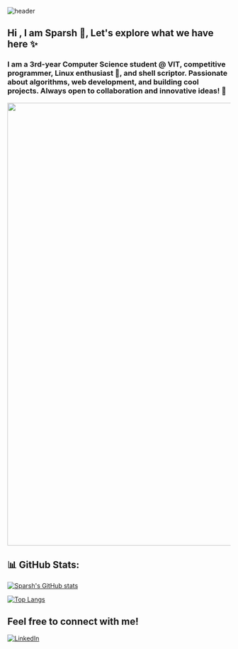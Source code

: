 ![header](https://capsule-render.vercel.app/api?type=waving&color=gradient&customColorList=5,1,5,12,21&text=Hi%20There!&height=175&animation=twinkling&fontSize=75&reversal)

## Hi , I am  Sparsh 👋, Let's explore what we have here ✨ 

### I am a 3rd-year Computer Science student @ VIT, competitive programmer, Linux enthusiast 🐧, and shell scriptor. Passionate about algorithms, web development, and building cool projects. Always open to collaboration and innovative ideas! 🚀


<img src="https://github.com/Anmol-Baranwal/Cool-GIFs-For-GitHub/assets/74038190/0c7eb6ed-663b-4ce4-bfbd-18239a38ba1b" width="1000" >


## 📊 GitHub Stats:
[![Sparsh's GitHub stats](https://github-readme-stats.vercel.app/api?username=PacemakerX&show_icons=true&line_height=29&theme=tokyonight)](https://github.com/PacemakerX/github-readme-stats) 

[![Top Langs](https://github-readme-stats.vercel.app/api/top-langs/?username=PacemakerX&layout=donut&exclude_repo=Space_Catalogue,Jupyter_Python&langs_count=5&theme=tokyonight)](https://github.com/PacemakerX/github-readme-stats)

## Feel free to connect with me!
[![LinkedIn](https://img.shields.io/badge/LinkedIn-%230077B5.svg?logo=linkedin&logoColor=white)](https://www.linkedin.com/in/sparshsoni) 
